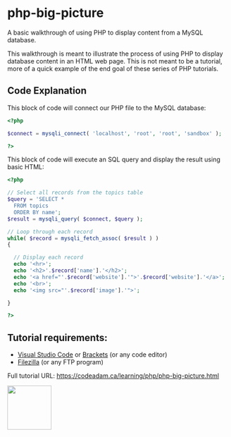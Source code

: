# php-big-picture
A basic walkthrough of using PHP to display content from a MySQL database. 

This walkthrough is meant to illustrate the process of using PHP to display database content in an HTML web page. This is not meant to be a tutorial, more of a quick example of the end goal of these series of PHP tutorials. 

## Code Explanation
This block of code will connect our PHP file to the MySQL database:
 
```php
<?php 

$connect = mysqli_connect( 'localhost', 'root', 'root', 'sandbox' );

?>
```

This block of code will execute an SQL query and display the result using basic HTML:

```php
<?php

// Select all records from the topics table
$query = 'SELECT *
  FROM topics
  ORDER BY name';
$result = mysqli_query( $connect, $query );

// Loop through each record
while( $record = mysqli_fetch_assoc( $result ) )
{

  // Display each record
  echo '<hr>';
  echo '<h2>'.$record['name'].'</h2>';
  echo '<a href="'.$record['website'].'">'.$record['website'].'</a>';
  echo '<br>';
  echo '<img src="'.$record['image'].'">';

}

?>
```

## Tutorial requirements:

* [Visual Studio Code](https://code.visualstudio.com/) or [Brackets](http://brackets.io/) (or any code editor)
* [Filezilla](https://filezilla-project.org/) (or any FTP program)

Full tutorial URL: https://codeadam.ca/learning/php/php-big-picture.html

<a href="https://codeadam.ca">
<img src="https://codeadam.ca/images/code-block.png" width="100">
</a>
